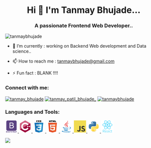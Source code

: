 




<h1 align="center">Hi 👋 I'm Tanmay Bhujade...</h1>

<h3 align="center">A passionate Frontend Web Developer..</h3>

<p align="left"> <img src="https://komarev.com/ghpvc/?username=tanmaybhujade&label=Profile%20views&color=0e75b6&style=flat" alt="tanmaybhujade" /> </p>

- 🌱 I’m currently  : working on Backend Web development and Data science..

- 📫 How to reach me  : tanmaybhujade@gmail.com 

- ⚡ Fun fact  : BLANK !!!!

<h3 align="left">Connect with me:</h3>
<p align="left"
  
<a href="https://twitter.com/tanmay_bhujade" target="blank"><img align="center" src="https://raw.githubusercontent.com/rahuldkjain/github-profile-readme-generator/master/src/images/icons/Social/twitter.svg" alt="tanmay_bhujade" height="30" width="40" /></a>
<a href="https://instagram.com/tanmay_patil_bhujade_" target="blank"><img align="center" src="https://raw.githubusercontent.com/rahuldkjain/github-profile-readme-generator/master/src/images/icons/Social/instagram.svg" alt="tanmay_patil_bhujade_" height="30" width="40" /></a>
<a href="https://www.hackerrank.com/tanmaybhujade" target="blank"><img align="center" src="https://raw.githubusercontent.com/rahuldkjain/github-profile-readme-generator/master/src/images/icons/Social/hackerrank.svg" alt="tanmaybhujade" height="30" width="40" /></a>




<h3 align="left">Languages and Tools:</h3>
<p align="left"> <a href="https://getbootstrap.com" target="_blank"> <img src="https://raw.githubusercontent.com/devicons/devicon/master/icons/bootstrap/bootstrap-plain-wordmark.svg" alt="bootstrap" width="40" height="40"/> </a> <a href="https://www.w3schools.com/cpp/" target="_blank"> <img src="https://raw.githubusercontent.com/devicons/devicon/master/icons/cplusplus/cplusplus-original.svg" alt="cplusplus" width="40" height="40"/> </a> <a href="https://www.w3schools.com/css/" target="_blank"> <img src="https://raw.githubusercontent.com/devicons/devicon/master/icons/css3/css3-original-wordmark.svg" alt="css3" width="40" height="40"/> </a> <a href="https://www.w3.org/html/" target="_blank"> <img src="https://raw.githubusercontent.com/devicons/devicon/master/icons/html5/html5-original-wordmark.svg" alt="html5" width="40" height="40"/> </a> <a href="https://www.java.com" target="_blank"> <img src="https://raw.githubusercontent.com/devicons/devicon/master/icons/java/java-original.svg" alt="java" width="40" height="40"/> </a> <a href="https://developer.mozilla.org/en-US/docs/Web/JavaScript" target="_blank"> <img src="https://raw.githubusercontent.com/devicons/devicon/master/icons/javascript/javascript-original.svg" alt="javascript" width="40" height="40"/> </a> <a href="https://www.python.org" target="_blank"> <img src="https://raw.githubusercontent.com/devicons/devicon/master/icons/python/python-original.svg" alt="python" width="40" height="40"/> </a> <a href="https://reactjs.org/" target="_blank"> <img src="https://raw.githubusercontent.com/devicons/devicon/master/icons/react/react-original-wordmark.svg" alt="react" width="40" height="40"/> </a> </p>

<img align="centre" src="https://github-readme-stats.vercel.app/api/top-langs/?username=tanmaybhujade&theme=radical&title_color=F16707&hide_border=true" width="335px" data-canonical->
 


